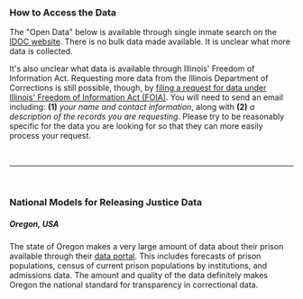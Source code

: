### How to Access the Data

The "Open Data" below is available through single inmate search on the [IDOC website](https://www2.illinois.gov/idoc/Offender/Pages/default.aspx). There is no bulk data made available. It is unclear what more data is collected. 

It's also unclear what data is available through Illinois' Freedom of Information Act. Requesting more data from the Illinois Department of Corrections is still possible, though, by [filing a request for data under Illinois' Freedom of Information Act (FOIA)](https://www2.illinois.gov/idoc/Pages/FreedomofInformationAct.aspx). You will need to send an email including: **(1)** *your name and contact information*, along with **(2)** *a description of the records you are requesting*. Please try to be reasonably specific for the data you are looking for so that they can more easily process your request.

<br><hr><br>

### National Models for Releasing Justice Data

##### Oregon, USA

The state of Oregon makes a very large amount of data about their prison available through their [data portal](https://data.oregon.gov/browse?q=Prison%20&sortBy=relevance&utf8=%E2%9C%93). This includes forecasts of prison populations, census of current prison populations by institutions, and admissions data. The amount and quality of the data definitely makes Oregon the national standard for transparency in correctional data. 